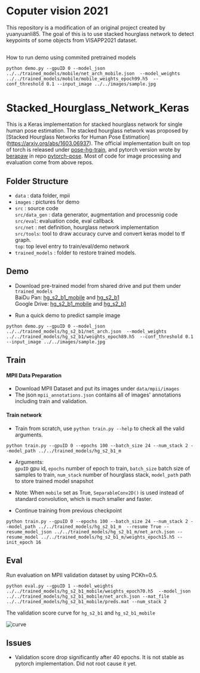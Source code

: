 # Coputer vision 2021 

This repository is a modification of an original project created by yuanyuanli85.
The goal of this is to use stacked hourglass network to detect keypoints of some objects from VISAPP2021 dataset.

##
How to run demo using commited pretrained models

```
python demo.py --gpuID 0 --model_json ../../trained_models/mobile/net_arch_mobile.json  --model_weights ../../trained_models/mobile/mobile_weights_epoch99.h5  --conf_threshold 0.1 --input_image ../../images/sample.jpg
```

# Stacked_Hourglass_Network_Keras

This is a Keras implementation for stacked hourglass network for single human pose estimation.  The stacked hourglass network was proposed by [Stacked Hourglass Networks for Human Pose Estimation] (https://arxiv.org/abs/1603.06937). The official implementation built on top of torch is released under [pose-hg-train](https://github.com/umich-vl/pose-hg-train), and pytorch version wrote by [berapaw](https://github.com/bearpaw) in repo [pytorch-pose](https://github.com/bearpaw/pytorch-pose). Most of code for image processing and evaluation come from above repos.

## Folder Structure
- `data` : data folder, mpii
- `images` : pictures for demo
- `src` : source code  
`src/data_gen` : data generator, augmentation and processnig code   
`src/eval`: evaluation code, eval callback  
`src/net` : net definition, hourglass network implementation  
`src/tools`: tool to draw accuracy curve and convert keras model to tf graph.  
`top`: top level entry to train/eval/demo network
- `trained_models` : folder to restore trained models.

## Demo
- Download pre-trained model from shared drive and put them under `trained_models`  
  BaiDu Pan:  [hg_s2_b1_mobile](https://pan.baidu.com/s/15NGJv1e-_5wqpu5NvJIifQ) and  [hg_s2_b1](https://pan.baidu.com/s/1Brjc9deRehnj7FhPV0UUOQ)  
  Google Drive: [hg_s2_b1_mobile](https://drive.google.com/open?id=12lbNv7jTQDZArf-lVaZ9yKj6Jr7qB1tQ) and 
  [hg_s2_b1](https://drive.google.com/open?id=12ioJONmse658qc9fgMpzSy2D_JCdkFVg)

- Run a quick demo to predict sample image
```
python demo.py --gpuID 0 --model_json ../../trained_models/hg_s2_b1/net_arch.json  --model_weights ../../trained_models/hg_s2_b1/weights_epoch89.h5  --conf_threshold 0.1 --input_image ../../images/sample.jpg
```

## Train
#### MPII Data Preparation
- Download MPII Dataset and put its images under `data/mpii/images`
- The json `mpii_annotations.json` contains all of images' annotations including train and validation.

#### Train network
- Train from scratch, use `python train.py --help` to check all the valid arguments.   
```
python train.py --gpuID 0 --epochs 100 --batch_size 24 --num_stack 2 --model_path ../../trained_models/hg_s2_b1_m
```

- Arguments:  
`gpuID` gpu id, `epochs` number of epoch to train, `batch_size` batch size of samples to train, `num_stack` number of hourglass stack, `model_path` path to store trained model snapshot  
- Note: 
When `mobile` set as True, `SeparableConv2D()` is used instead of standard convolution, which is much smaller and faster.


- Continue training from previous checkpoint  
```
python train.py --gpuID 0 --epochs 100 --batch_size 24 --num_stack 2 --model_path ../../trained_models/hg_s2_b1_m  --resume True --resume_model_json ../../trained_models/hg_s2_b1_m/net_arch.json --resume_model ../../trained_models/hg_s2_b1_m/weights_epoch15.h5 --init_epoch 16
```

## Eval
Run evaluation on MPII validation dataset by using PCKh=0.5.
```
python eval.py --gpuID 1 --model_weights ../../trained_models/hg_s2_b1_mobile/weights_epoch70.h5  --model_json ../../trained_models/hg_s2_b1_mobile/net_arch.json --mat_file ../../trained_models/hg_s2_b1_mobile/preds.mat --num_stack 2
```
The validation score curve for `hg_s2_b1` and `hg_s2_b1_mobile`  

![curve](./images/val_score.png)


## Issues

- Validation score drop significantly after 40 epochs. It is not stable as pytorch implementation.  Did not root cause it yet.
